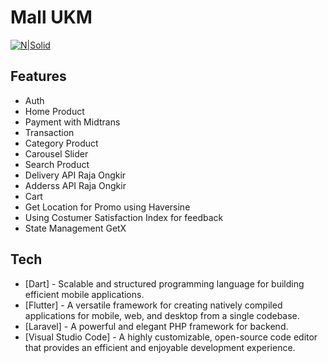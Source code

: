 # Mall UKM 
[![N|Solid](https://cldup.com/dTxpPi9lDf.thumb.png)](https://nodesource.com/products/nsolid)


## Features

- Auth
- Home Product
- Payment with Midtrans
- Transaction
- Category Product
- Carousel Slider
- Search Product
- Delivery API Raja Ongkir
- Adderss API Raja Ongkir
- Cart
- Get Location for Promo using Haversine 
- Using Costumer Satisfaction Index for feedback
- State Management GetX



## Tech
- [Dart] - Scalable and structured programming language for building efficient  mobile applications.
- [Flutter] - A versatile framework for creating natively compiled applications for mobile, web, and desktop from a single codebase.
- [Laravel] - A powerful and elegant PHP framework for backend.
- [Visual Studio Code] - A highly customizable, open-source code editor that provides an efficient and enjoyable development experience.



